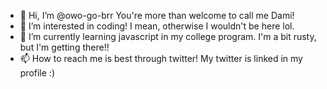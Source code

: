 - 👋 Hi, I’m @owo-go-brr You're more than welcome to call me Dami!
- 👀 I’m interested in coding! I mean, otherwise I wouldn't be here lol. 
- 🌱 I’m currently learning javascript in my college program. I'm a bit rusty, but I'm getting there!!
- 📫 How to reach me is best through twitter! My twitter is linked in my profile :)

<!---
owo-go-brr/owo-go-brr is a ✨ special ✨ repository because its `README.md` (this file) appears on your GitHub profile.
You can click the Preview link to take a look at your changes.
--->
